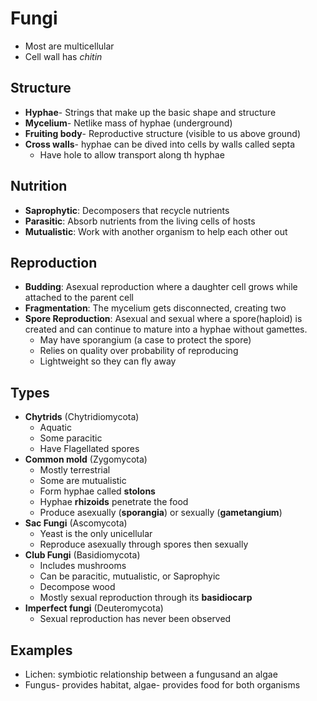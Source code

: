 # Fungi
- Most are multicellular
- Cell wall has *chitin*

## Structure
- **Hyphae**- Strings that make up the basic shape and structure
- **Mycelium**- Netlike mass of hyphae (underground)
- **Fruiting body**- Reproductive structure (visible to us above ground)
- **Cross walls**- hyphae can be dived into cells by walls called septa
	- Have hole to allow transport along th hyphae

## Nutrition
- **Saprophytic**: Decomposers that recycle nutrients
- **Parasitic**: Absorb nutrients from the living cells of hosts
-  **Mutualistic**: Work with another organism to help each other out

## Reproduction
- **Budding**: Asexual reproduction where a daughter cell grows while attached to the parent cell
- **Fragmentation**: The mycelium gets disconnected, creating two
- **Spore Reproduction**: Asexual and sexual where a spore(haploid) is created and can continue to mature into a hyphae without gamettes.
	- May have sporangium (a case to protect the spore)
	- Relies on quality over probability of reproducing
	- Lightweight so they can fly away

## Types
- **Chytrids** (Chytridiomycota)
	- Aquatic
	- Some paracitic
	- Have Flagellated spores
- **Common mold** (Zygomycota)
	- Mostly terrestrial
	- Some are mutualistic
	- Form hyphae called **stolons**
	- Hyphae **rhizoids** penetrate the food
	- Produce asexually (**sporangia**) or sexually (**gametangium**)
- **Sac Fungi** (Ascomycota)
	- Yeast is the only unicellular
	- Reproduce asexually through spores then sexually
- **Club Fungi** (Basidiomycota)
	- Includes mushrooms
	- Can be paracitic, mutualistic, or Saprophyic
	- Decompose wood
	- Mostly sexual reproduction through its **basidiocarp**
- **Imperfect fungi** (Deuteromycota)
	- Sexual reproduction has never been observed

## Examples
- Lichen: symbiotic relationship between a fungusand an algae
- Fungus- provides habitat, algae- provides food for
both organisms